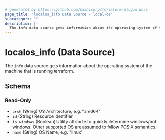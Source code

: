 ```yaml
---
# generated by https://github.com/hashicorp/terraform-plugin-docs
page_title: "localos_info Data Source - local-os"
subcategory: ""
description: |-
  The info data source gets information about the operating system of the machine that is running terraform.
---
```


# localos_info (Data Source)

The `info` data source gets information about the operating system of the machine that is running terraform.



<!-- schema generated by tfplugindocs -->
## Schema

### Read-Only

- `arch` (String) OS Architecture, e.g. "amd64"
- `id` (String) Resource identifier
- `is_windows` (Boolean) Utility attribute to quickly determine windows/not windows. Other supported OS are assumed to follow POSIX semantics.
- `name` (String) OS Name, e.g. "linux"
